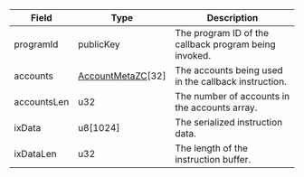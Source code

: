| Field       | Type                                                 | Description                                           |
| ----------- | ---------------------------------------------------- | ----------------------------------------------------- |
| programId   | publicKey                                            | The program ID of the callback program being invoked. |
| accounts    | [AccountMetaZC](/solana/idl/types/AccountMetaZC)[32] | The accounts being used in the callback instruction.  |
| accountsLen | u32                                                  | The number of accounts in the accounts array.         |
| ixData      | u8[1024]                                             | The serialized instruction data.                      |
| ixDataLen   | u32                                                  | The length of the instruction buffer.                 |
